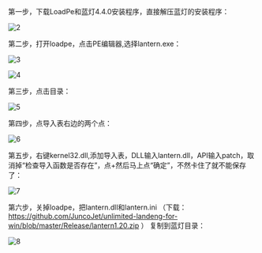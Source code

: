 第一步，下载LoadPe和蓝灯4.4.0安装程序，直接解压蓝灯的安装程序：

![2](https://raw.githubusercontent.com/ntkernel/lantern/master/2.PNG)

第二步，打开loadpe，点击PE编辑器,选择lantern.exe：

![3](https://raw.githubusercontent.com/ntkernel/lantern/master/3.PNG)

![4](https://raw.githubusercontent.com/ntkernel/lantern/master/4.PNG)

第三步，点击目录：

![5](https://raw.githubusercontent.com/ntkernel/lantern/master/5.PNG)

第四步，点导入表右边的两个点：

![6](https://raw.githubusercontent.com/ntkernel/lantern/master/6.PNG)

第五步，右键kernel32.dll,添加导入表，DLL输入lantern.dll，API输入patch，取消掉“检查导入函数是否存在”，点+然后马上点“确定”，不然卡住了就不能保存了：

![7](https://raw.githubusercontent.com/ntkernel/lantern/master/7.PNG)

第六步，关掉loadpe，把lantern.dll和lantern.ini （下载：https://github.com/JuncoJet/unlimited-landeng-for-win/blob/master/Release/lantern1.20.zip ） 复制到蓝灯目录：

![8](https://raw.githubusercontent.com/ntkernel/lantern/master/8.PNG)

